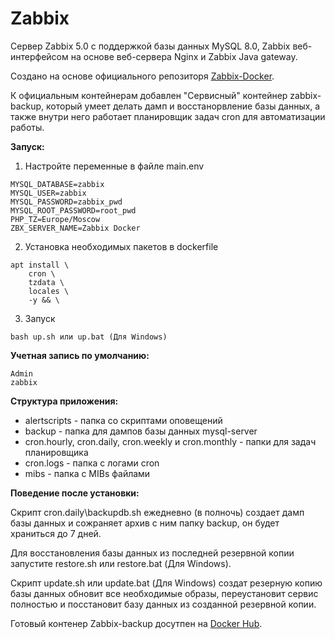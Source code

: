 # Zabbix

Сервер Zabbix 5.0 с поддержкой базы данных MySQL 8.0, Zabbix веб-интерфейсом на основе веб-сервера Nginx и Zabbix Java gateway. 

Создано на основе официального репозиторя [Zabbix-Docker](https://github.com/zabbix/zabbix-docker).

К официальным контейнерам добавлен "Сервисный" контейнер zabbix-backup, который умеет делать дамп и восстанорвление базы данных, а также внутри него работает планировщик задач cron для автоматизации работы.

**Запуск:**

1. Настройте переменные в файле main.env

```
MYSQL_DATABASE=zabbix
MYSQL_USER=zabbix
MYSQL_PASSWORD=zabbix_pwd
MYSQL_ROOT_PASSWORD=root_pwd
PHP_TZ=Europe/Moscow
ZBX_SERVER_NAME=Zabbix Docker
```

2. Установка необходимых пакетов в dockerfile
```
apt install \
    cron \
    tzdata \
    locales \
    -y && \
```

3. Запуск
```
bash up.sh или up.bat (Для Windows)
```

**Учетная запись по умолчанию:**
```
Admin
zabbix
```

**Структура приложения:**

- alertscripts - папка со скриптами оповещений
- backup - папка для дампов базы данных mysql-server
- cron.hourly, cron.daily, cron.weekly и cron.monthly - папки для задач планировщика
- cron.logs - папка с логами cron
- mibs - папка с MIBs файлами

**Поведение после установки:**

Скрипт cron.daily\backupdb.sh ежедневно (в полночь) создает дамп базы данных и сожраняет архив с ним папку backup, он будет храниться до 7 дней.

Для восстановления базы данных из последней резервной копии запустите restore.sh или restore.bat (Для Windows).

Скрипт update.sh или update.bat (Для Windows) создат резерную копию базы данных обновит все необходимые образы, переустановит сервис полностью и посстановит базу данных из созданной резервной копии.

Готовый контенер Zabbix-backup досутпен на [Docker Hub](https://hub.docker.com/repository/docker/batonogov/zabbix-backup).
